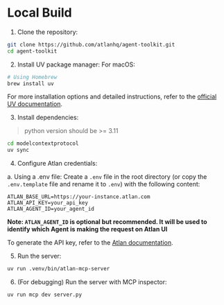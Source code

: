 # Local Build

1. Clone the repository:
```bash
git clone https://github.com/atlanhq/agent-toolkit.git
cd agent-toolkit
```

2. Install UV package manager:
For macOS:
```bash
# Using Homebrew
brew install uv
```

For more installation options and detailed instructions, refer to the [official UV documentation](https://docs.astral.sh/uv/getting-started/installation/).

3. Install dependencies:
> python version should be >= 3.11
```bash
cd modelcontextprotocol
uv sync
```

4. Configure Atlan credentials:

a. Using a .env file:
Create a `.env` file in the root directory (or copy the `.env.template` file and rename it to `.env`) with the following content:
```
ATLAN_BASE_URL=https://your-instance.atlan.com
ATLAN_API_KEY=your_api_key
ATLAN_AGENT_ID=your_agent_id
```

**Note: `ATLAN_AGENT_ID` is optional but recommended. It will be used to identify which Agent is making the request on Atlan UI**

To generate the API key, refer to the [Atlan documentation](https://ask.atlan.com/hc/en-us/articles/8312649180049-API-authentication).

5. Run the server:
```bash
uv run .venv/bin/atlan-mcp-server
```

6. (For debugging) Run the server with MCP inspector:
```bash
uv run mcp dev server.py
```

